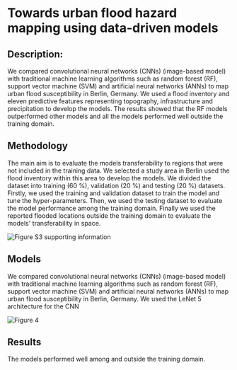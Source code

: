 # Towards urban flood hazard mapping using data-driven models


## Description:
We compared convolutional neural networks (CNNs) (image-based model) with traditional machine learning algorithms such as random forest (RF), support vector machine (SVM) and artificial neural networks (ANNs) to map urban flood susceptibility in Berlin, Germany. We used a flood inventory and eleven predictive features representing topography, infrastructure and precipitation to develop the models. The results showed that the RF models outperformed other models and all the models performed well outside the training domain.

## Methodology
The main aim is to evaluate the models transferability to regions that were not included in the training data. We selected a study area in Berlin used the flood inventory within this area to develop the models.  We divided the dataset into training (60 %), validation (20 %) and testing (20 %) datasets. Firstly, we used the training and validation dataset to train the model and tune the hyper-parameters. Then, we used the testing dataset to evaluate the model performance among the training domain. Finally we used the reported flooded locations outside the training domain to evaluate the models' transferability in space.

![Figure S3 supporting information](https://user-images.githubusercontent.com/57235564/209140361-8ba5f05a-9862-4e0c-a590-2cc4edef5322.png)


## Models
We compared convolutional neural networks (CNNs) (image-based model) with traditional machine learning algorithms such as random forest (RF), support vector machine (SVM) and artificial neural networks (ANNs) to map urban flood susceptibility in Berlin, Germany. We used the LeNet 5 architecture for the CNN 

![Figure 4](https://user-images.githubusercontent.com/57235564/209140709-1e221507-bf10-49fe-85ca-5ac47f224116.png)


## Results
The models performed well among and outside the training domain. 
